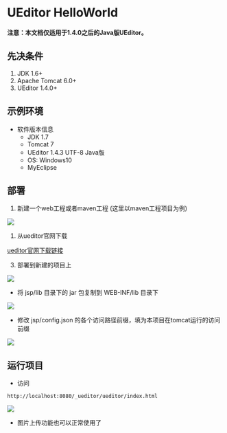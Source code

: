 # UEditor HelloWorld

**注意：本文档仅适用于1.4.0之后的Java版UEditor。**
    
## 先决条件
1. JDK 1.6+
2. Apache Tomcat 6.0+
3. UEditor 1.4.0+
        
## 示例环境
* 软件版本信息
   * JDK 1.7
   * Tomcat 7
   * UEditor 1.4.3 UTF-8 Java版
   * OS: Windows10 
   * MyEclipse 

## 部署

1. 新建一个web工程或者maven工程 (这里以maven工程项目为例)

![](https://eden-notes-pic-hosting.oss-cn-shenzhen.aliyuncs.com/notes/images/20240121225033.png)

1. 从ueditor官网下载

[ueditor官网下载链接](http://ueditor.baidu.com/website/download.html)
    
3. 部署到新建的项目上
    
![](https://eden-notes-pic-hosting.oss-cn-shenzhen.aliyuncs.com/notes/images/20240121225139.png)
    
 * 将 jsp/lib 目录下的 jar 包复制到 WEB-INF/lib 目录下

![](https://eden-notes-pic-hosting.oss-cn-shenzhen.aliyuncs.com/notes/images/20240121225214.png)
 
 * 修改 jsp/config.json 的各个访问路径前缀，填为本项目在tomcat运行的访问前缀
 
![](https://eden-notes-pic-hosting.oss-cn-shenzhen.aliyuncs.com/notes/images/20240121225239.png)

## 运行项目
* 访问
```
http://localhost:8080/_ueditor/ueditor/index.html
```

![](https://eden-notes-pic-hosting.oss-cn-shenzhen.aliyuncs.com/notes/images/20240121225304.png)
   
* 图片上传功能也可以正常使用了